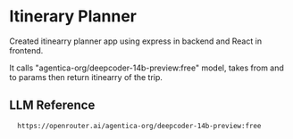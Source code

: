 
# Itinerary Planner

Created itinearry planner app using express in backend and React in frontend.

It calls "agentica-org/deepcoder-14b-preview:free" model, takes from and to params then return itinearry of the trip.



## LLM Reference

```
  https://openrouter.ai/agentica-org/deepcoder-14b-preview:free
```


